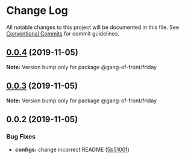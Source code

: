 # Change Log

All notable changes to this project will be documented in this file.
See [Conventional Commits](https://conventionalcommits.org) for commit guidelines.

## [0.0.4](https://github.com/gang-of-front/F.R.I.D.A.Y/compare/@gang-of-front/friday@0.0.3...@gang-of-front/friday@0.0.4) (2019-11-05)

**Note:** Version bump only for package @gang-of-front/friday





## [0.0.3](https://github.com/gang-of-front/F.R.I.D.A.Y/compare/@gang-of-front/friday@0.0.2...@gang-of-front/friday@0.0.3) (2019-11-05)

**Note:** Version bump only for package @gang-of-front/friday





## 0.0.2 (2019-11-05)


### Bug Fixes

* **configs:** change incorrect README ([5b5100f](https://github.com/gang-of-front/F.R.I.D.A.Y/commit/5b5100f763f1da8101e5be3f7d71181b0566abde))
